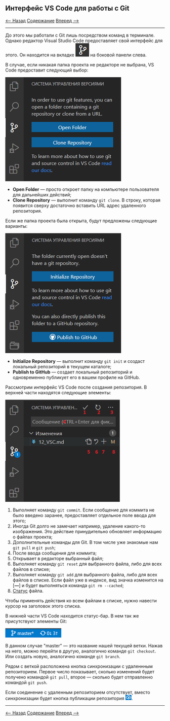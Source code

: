 ## Интерфейс VS Code для работы с Git

[<-- Назад](./11_Other_Commands.md)
[Содержание](./readme.md)
[Вперед -->](./13_ExtensionForGit.md)

---

До этого мы работали с Git лишь посредством команд в терминале. Однако редактор Visual Studio Code предоставляет свой интерфейс для этого. Он находится на вкладке ![VSGitIcon](./assets/VSGit/icon.png) на боковой панели слева. 

В случае, если никакая папка проекта не редакторе не выбрана, VS Code предоставит следующий выбор:

![NoFolder](./assets/VSGit/NoFolder.png)

* **Open Folder** — просто откроет папку на компьютере пользователя для дальнейших действий;
* **Clone Repository** — выполнит команду `git clone`. В строку, которая появится сверху достаточно вставить URL адрес удаленного репозитория.

Если же папка проекта была открыта, будут предложены следующие варианты:

![SelectFolder](./assets/VSGit/SelectFolder.png)

* **Initialize Repository** — выполнит команду `git init` и создаст локальный репозиторий в текущем каталоге;
* **Publish to GitHub** — создает локальный репозиторий и одновременно публикует его в вашем профиле на GitHub. 

Рассмотрим интерфейс VS Code после создания репозитория. В верхней части находятся следующие элементы:

![InterfaceTop](./assets/VSGit/InterfaceTop.png)

1. Выполняет команду `git commit`. Если сообщение для коммита не было введено заранее, предоставляет отдельное поле ввода для этого;
2. Иногда Git долго не замечает например, удаление какого-то изображения. Это действие принудительно обновляет информацию о файлах проекта;
3. Дополнительные команды для Git. В том числе уже знакомые нам `git pull` и `git push`;
4. После ввода сообщения для коммита;
5. Открывает в редакторе выбранный файл;
6. Выполняет команду `git reset` для выбранного файла, либо для всех файлов в списке;
7. Выполняет команду `git add` для выбранного файла, либо для всех файлов в списке. Если файл уже в индексе, вид значка изменится на [**—**] и будет выполняться команда `git rm --cached`;
8. [Статус](./6_Status_and_commits.md) файла.

Чтобы применять действия ко всем файлам в списке, нужно навести курсор на заголовок этого списка.

В нижней части VS Code находится статус-бар. В нем так же присутствуют элементы Git:

![InterfaceBottom](./assets/VSGit/InterfaceBottom.png)

В данном случае "master" — это название нашей текущей ветки. Нажав на него, можно перейти в другую, аналогично команде `git checkout`. Или создать новую, аналогично команде `git branch`.

Рядом с веткой расположена кнопка синхронизации с удаленнным репозиторием. Первое число показывает, сколько изменений будет получено командой `git pull`, второе — сколько будет отправленно командой `git push`. 

Если соединение с удаленным репозиторием отсутствует, вместо синхронизации будет кнопка публикации репозитория ![Publish](./assets/VSGit/Publish.png).

---
[<-- Назад](./11_Other_Commands.md)
[Содержание](./readme.md)
[Вперед -->](./13_ExtensionForGit.md)